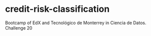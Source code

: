# credit-risk-classification
Bootcamp of EdX and Tecnológico de Monterrey in Ciencia de Datos. Challenge 20
